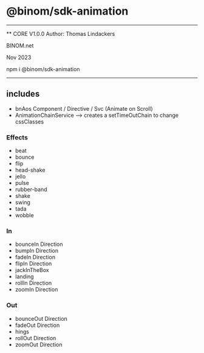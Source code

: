 # @binom/sdk-animation
---------------------------------------------------------------------------------
** CORE V1.0.0
Author: Thomas Lindackers 

BINOM.net

Nov 2023

npm i @binom/sdk-animation

---------------------------------------------------------------------------------

## includes

- bnAos Component / Directive / Svc (Animate on Scroll)
- AnimationChainService --> creates a setTimeOutChain to change cssClasses 

### Effects
- beat
- bounce
- flip
- head-shake
- jello
- pulse
- rubber-band
- shake
- swing
- tada
- wobble

### In

- bounceIn Direction
- bumpIn Direction
- fadeIn Direction
- flipIn Direction
- jackInTheBox
- landing
- rollIn Direction
- zoomIn Direction

### Out

- bounceOut Direction
- fadeOut Direction
- hings
- rollOut Direction
- zoomOut Direction
